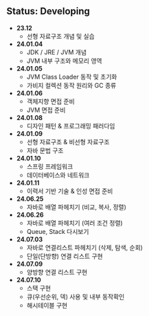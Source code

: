 ## Status: Developing

+ <strong> 23.12 </strong>
    + 선형 자료구조 개념 및 실습
+ <strong> 24.01.04 </strong>
    + JDK / JRE / JVM 개념
    + JVM 내부 구조와 메모리 영역
+ <strong> 24.01.05 </strong>
    + JVM Class Loader 동작 및 초기화
    + 가비지 컬렉션 동작 원리와 GC 종류
+ <strong> 24.01.06 </strong>
    + 객체지향 면접 준비
    + JVM 면접 준비
+ <strong> 24.01.08 </strong>
  + 디자인 패턴 & 프로그래밍 패러다임
+ <strong> 24.01.09 </strong>
  + 선형 자료구조 & 비선형 자료구조
  + 자바 문법 구조
+ <strong> 24.01.10 </strong>
  + 스프링 프레임워크
  + 데이터베이스와 네트워크
+ <strong> 24.01.11 </strong>
  + 이력서 기반 기술 & 인성 면접 준비
+ <strong> 24.06.25 </strong>
  + 자바로 배열 파헤치기 (비교, 복사, 정렬)
+ <strong> 24.06.26 </strong>
  + 자바로 배열 파헤치기 (여러 조건 정렬)
  + Queue, Stack 다시보기
+ <strong> 24.07.03 </strong>
  + 자바로 연결리스트 파헤치기 (삭제, 탐색, 순회)
  + 단일(단방향) 연결 리스트 구현
+ <strong> 24.07.09 </strong>
  + 양방향 연결 리스트 구현
+ <strong> 24.07.10 </strong>
  + 스택 구현
  + 큐(우선순위, 덱) 사용 및 내부 동작확인
  + 해시테이블 구현